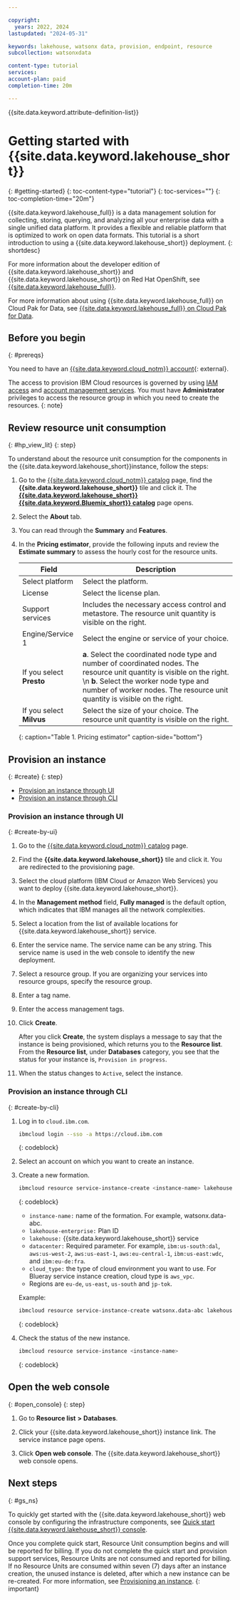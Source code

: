 ```yaml
---

copyright:
  years: 2022, 2024
lastupdated: "2024-05-31"

keywords: lakehouse, watsonx data, provision, endpoint, resource
subcollection: watsonxdata

content-type: tutorial
services:
account-plan: paid
completion-time: 20m

---
```



{{site.data.keyword.attribute-definition-list}}

# Getting started with {{site.data.keyword.lakehouse_short}}
{: #getting-started}
{: toc-content-type="tutorial"}
{: toc-services=""}
{: toc-completion-time="20m"}


{{site.data.keyword.lakehouse_full}} is a data management solution for collecting, storing, querying, and analyzing all your enterprise data with a single unified data platform. It provides a flexible and reliable platform that is optimized to work on open data formats.
This tutorial is a short introduction to using a {{site.data.keyword.lakehouse_short}} deployment.
{: shortdesc}

For more information about the developer edition of {{site.data.keyword.lakehouse_short}} and {{site.data.keyword.lakehouse_short}} on Red Hat OpenShift, see [{{site.data.keyword.lakehouse_full}}](https://www.ibm.com/docs/en/watsonxdata/1.1.x).

For more information about using {{site.data.keyword.lakehouse_full}} on Cloud Pak for Data, see [{{site.data.keyword.lakehouse_full}} on Cloud Pak for Data](https://www.ibm.com/docs/en/cloud-paks/cp-data/4.8.x?topic=services-watsonxdata).

## Before you begin
{: #prereqs}

You need to have an [{{site.data.keyword.cloud_notm}} account](https://cloud.ibm.com/registration){: external}.

The access to provision IBM Cloud resources is governed by using [IAM access](https://cloud.ibm.com/docs/account?topic=account-userroles&interface=ui) and [account management services](https://cloud.ibm.com/docs/account?topic=account-account-services&interface=ui). You must have **Administrator** privileges to access the resource group in which you need to create the resources.
{: note}




## Review resource unit consumption
{: #hp_view_lit}
{: step}

To understand about the resource unit consumption for the components in the {{site.data.keyword.lakehouse_short}}instance, follow the steps:

1. Go to the [{{site.data.keyword.cloud_notm}} catalog](https://cloud.ibm.com/catalog) page, find the **{{site.data.keyword.lakehouse_short}}** tile and click it. The [**{{site.data.keyword.lakehouse_short}}** **{{site.data.keyword.Bluemix_short}} catalog**](https://cloud.ibm.com/watsonxdata) page opens.

1. Select the **About** tab.

1. You can read through the **Summary** and **Features**.

1. In the **Pricing estimator**, provide the following inputs and review the **Estimate summary** to assess the hourly cost for the resource units.


   | Field | Description |
   |--------------------------|----------------|
   |Select platform |Select the platform.|
   |License |Select the license plan.|
   |Support services|Includes the necessary access control and metastore. The resource unit quantity is visible on the right.|
   |Engine/Service 1|Select the engine or service of your choice.|
   |If you select **Presto**|**a**. Select the coordinated node type and number of coordinated nodes. The resource unit quantity is visible on the right. \n **b**. Select the worker node type and number of worker nodes. The resource unit quantity is visible on the right.|
   |If you select **Milvus**|Select the size of your choice. The resource unit quantity is visible on the right.|
   {: caption="Table 1. Pricing estimator" caption-side="bottom"}

## Provision an instance
{: #create}
{: step}

* [Provision an instance through UI](#create-by-ui)
* [Provision an instance through CLI](#create-by-cli)

### Provision an instance through UI
{: #create-by-ui}

1. Go to the [{{site.data.keyword.cloud_notm}} catalog](https://cloud.ibm.com/catalog) page.

2. Find the **{{site.data.keyword.lakehouse_short}}** tile and click it. You are redirected to the provisioning page.

3. Select the cloud platform (IBM Cloud or Amazon Web Services) you want to deploy {{site.data.keyword.lakehouse_short}}.

4. In the **Management method** field, **Fully managed** is the default option, which indicates that IBM manages all the network complexities.

5. Select a location from the list of available locations for {{site.data.keyword.lakehouse_short}} service.

6. Enter the service name. The service name can be any string. This service name is used in the web console to identify the new deployment.

7. Select a resource group. If you are organizing your services into resource groups, specify the resource group.

8. Enter a tag name.

9. Enter the access management tags.

   <!-- 1. Select the type of network endpoints that is used for accessing the service.
   a. **Public endpoint only** - Public endpoints provide a connection to your deployment on the public network (single endpoint).
   b. **Private endpoint only** - Private endpoints route traffic through the IBM Cloud Private network (single endpoint).
   c. **Both public and private endpoints** - Public endpoints provide a connection to your deployment on the public network. Private endpoints route traffic through the IBM Cloud Private network. (Two separate endpoints). -->

10. Click **Create**.

    After you click **Create**, the system displays a message to say that the instance is being provisioned, which returns you to the **Resource list**. From the **Resource list**, under **Databases** category, you see that the status for your instance is, `Provision in progress`.

11. When the status changes to `Active`, select the instance.

### Provision an instance through CLI
{: #create-by-cli}

1. Log in to `cloud.ibm.com`.

   ```bash
   ibmcloud login --sso -a https://cloud.ibm.com
   ```
   {: codeblock}

2. Select an account on which you want to create an instance.

3. Create a new formation.

    ```bash
    ibmcloud resource service-instance-create <instance-name> lakehouse lakehouse-enterprise <region> -g Default -p <cloud_type> '{"datacenter": ""}'`
    ```
    {: codeblock}

    - `instance-name:` name of the formation. For example, watsonx.data-abc.
    - `lakehouse-enterprise:` Plan ID
    - `lakehouse:` {{site.data.keyword.lakehouse_short}} service
    - `datacenter:` Required parameter. For example, `ibm:us-south:dal`, `aws:us-west-2`, `aws:us-east-1`, `aws:eu-central-1`, `ibm:us-east:wdc`, and `ibm:eu-de:fra`.
    - `cloud_type:` the type of cloud environment you want to use. For Blueray service instance creation, cloud type is `aws_vpc`.
    - Regions are `eu-de`, `us-east`, `us-south` and `jp-tok`.

    Example:

    ```bash
    ibmcloud resource service-instance-create watsonx.data-abc lakehouse lakehouse-enterprise us-south -g Default -p aws_vpc '{"datacenter": "ibm:us-south:dal"}'
    ```
    {: codeblock}

4. Check the status of the new instance.

    ```bash
    ibmcloud resource service-instance <instance-name>
    ```
    {: codeblock}

## Open the web console
{: #open_console}
{: step}

1. Go to **Resource list** **>** **Databases**.

2. Click your {{site.data.keyword.lakehouse_short}} instance link. The service instance page opens.

3. Click **Open web console**. The {{site.data.keyword.lakehouse_short}} web console opens.

    <!-- 1. Log in to the console with your IBMid and password. The {{site.data.keyword.lakehouse_short}} web console opens. -->

## Next steps
{: #gs_ns}

To quickly get started with the {{site.data.keyword.lakehouse_short}} web console by configuring the infrastructure components, see [Quick start {{site.data.keyword.lakehouse_short}} console](watsonxdata?topic=watsonxdata-quick_start).

Once you complete quick start, Resource Unit consumption begins and will be reported for billing.
If you do not complete the quick start and provision support services, Resource Units are not consumed and reported for billing.
If no Resource Units are consumed within seven (7) days after an instance creation, the unused instance is deleted, after which a new instance can be re-created. For more information, see [Provisioning an instance](#create-by-ui).
{: important}
